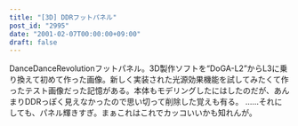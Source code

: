 ```yaml
---
title: "[3D] DDRフットパネル"
post_id: "2995"
date: "2001-02-07T00:00:00+09:00"
draft: false
---
```



DanceDanceRevolutionフットパネル。3D製作ソフトを“DoGA-L2”からL3に乗り換えて初めて作った画像。新しく実装された光源効果機能を試してみたくて作ったテスト画像だった記憶がある。本体もモデリングしたにはしたのだが、あんまりDDRっぽく見えなかったので思い切って削除した覚えも有る。 ……それにしても、パネル輝きすぎ。まぁこれはこれでカッコいいかも知れんが。
